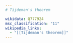 ```yaml
---
# Tijdeman's theorem

wikidata: Q777924
msc_classification: "11"
wikipedia_links:
  - "[[Tijdeman's theorem]]"
---
```

